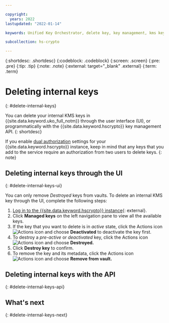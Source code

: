 ```yaml
---

copyright:
  years: 2022
lastupdated: "2022-01-14"

keywords: Unified Key Orchestrator, delete key, key management, kms key

subcollection: hs-crypto

---
```


{:shortdesc: .shortdesc}
{:codeblock: .codeblock}
{:screen: .screen}
{:pre: .pre}
{:tip: .tip}
{:note: .note}
{:external: target="_blank" .external}
{:term: .term}


# Deleting internal keys
{: #delete-internal-keys}

You can delete your internal KMS keys in {{site.data.keyword.uko_full_notm}} through the user interface (UI), or programmatically with the {{site.data.keyword.hscrypto}} key management API.
{: shortdesc}

If you enable [dual authorization](/docs/hs-crypto?topic=hs-crypto-manage-dual-auth) settings for your {{site.data.keyword.hscrypto}} instance, keep in mind that any keys that you add to the service require an authorization from two users to delete keys.
{: note}


## Deleting internal keys through the UI
{: #delete-internal-keys-ui}

You can only remove _Destroyed_ keys from vaults. To delete an internal KMS key through the UI, complete the following steps:

1. [Log in to the {{site.data.keyword.hscrypto}} instance](https://cloud.ibm.com/login){: external}.
2. Click **Managed keys** on the left navigation pane to view all the available keys.
3. If the key that you want to delete is in _active_ state, click the Actions icon ![Actions icon](../icons/action-menu-icon.svg "Actions") and choose **Deactivated** to deactivate the key first.
4. To destroy a _pre-active_ or _deactivated_ key, click the Actions icon ![Actions icon](../icons/action-menu-icon.svg "Actions") and choose **Destroyed.**
5. Click **Destroy key** to confirm.
6. To remove the key and its metadata, click the Actions icon ![Actions icon](../icons/action-menu-icon.svg "Actions") and choose **Remove from vault.**



## Deleting internal keys with the API
{: #delete-internal-keys-api}




## What's next
{: #delete-internal-keys-next}


  


